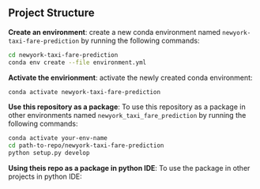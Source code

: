 ## Project Structure


__Create an environment__:
create a new conda environment named `newyork-taxi-fare-prediction` by running the following commands:

```bash
cd newyork-taxi-fare-prediction
conda env create --file environment.yml
```

__Activate the envirionment__:
activate the newly created conda environment:

```bash
conda activate newyork-taxi-fare-prediction
```

__Use this repository as a package__:
To use this repository as a package in other environments named `newyork_taxi_fare_prediction` by running the following commands:

```bash
conda activate your-env-name
cd path-to-repo/newyork-taxi-fare-prediction
python setup.py develop
```

__Using theis repo as a package in python IDE__:
To use the package in other projects in python IDE:


